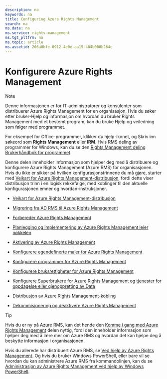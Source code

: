 ```yaml
---
description: na
keywords: na
title: Configuring Azure Rights Management
search: na
ms.date: na
ms.service: rights-management
ms.tgt_pltfrm: na
ms.topic: article
ms.assetid: 206a0bfe-0912-4e0e-aa15-484b000b264c
---
```

# Konfigurere Azure Rights Management
> [!NOTE]
> Denne informasjonen er for IT-administratorer og konsulenter som distribuerer Azure Rights Management for en organisasjon. Hvis du søker etter bruker-Hjelp og informasjon om hvordan du bruker Rights Management med et bestemt program, kan du bruke Hjelp og veiledning som følger med programmet.
> 
> For eksempel for Office-programmer, klikker du hjelp-ikonet, og Skriv inn søkeord som **Rights Management** eller **IRM**. Hvis RMS deling av programmer for Windows, kan du se den [Rights Management deling Brukerhåndbok for programmet](http://technet.microsoft.com/library/dn339006.aspx).

Denne delen inneholder informasjon som hjelper deg med å distribuere og konfigurere Azure Rights Management (Azure RMS) for organisasjonen. Hvis du ikke er sikker på hvilken konfigurasjonstrinnene du må gjøre, starter med [Veikart for Azure Rights Management-distribusjon](../Topic/Azure_Rights_Management_Deployment_Roadmap.md), fordi dette viser distribusjon trinn i en logisk rekkefølge, med koblinger til den aktuelle konfigurasjonen emner og hvordan-instruksjoner.

-   [Veikart for Azure Rights Management-distribusjon](../Topic/Azure_Rights_Management_Deployment_Roadmap.md)

-   [Migrering fra AD RMS til Azure Rights Management](../Topic/Migrating_from_AD_RMS_to_Azure_Rights_Management.md)

-   [Forbereder Azure Rights Management](../Topic/Preparing_for_Azure_Rights_Management.md)

-   [Planlegging og implementering av Azure Rights Management leier nøkkelen](../Topic/Planning_and_Implementing_Your_Azure_Rights_Management_Tenant_Key.md)

-   [Aktivering av Azure Rights Management](../Topic/Activating_Azure_Rights_Management.md)

-   [Konfigurere egendefinerte maler for Azure Rights Management](../Topic/Configuring_Custom_Templates_for_Azure_Rights_Management.md)

-   [Konfigurere programmer for Azure Rights Management](../Topic/Configuring_Applications_for_Azure_Rights_Management.md)

-   [Konfigurere bruksrettigheter for Azure Rights Management](../Topic/Configuring_Usage_Rights_for_Azure_Rights_Management.md)

-   [Konfigurere Superbrukere for Azure Rights Management og tjenester for oppdagelse eller gjenoppretting av Data](../Topic/Configuring_Super_Users_for_Azure_Rights_Management_and_Discovery_Services_or_Data_Recovery.md)

-   [Distribusjon av Azure Rights Management-kobling](../Topic/Deploying_the_Azure_Rights_Management_Connector.md)

-   [Dekommisjonering og deaktivere Azure Rights Management](../Topic/Decommissioning_and_Deactivating_Azure_Rights_Management.md)

> [!TIP]
> Hvis du er ny på Azure RMS, kan det hende den [Komme i gang med Azure Rights Management](../Topic/Getting_Started_with_Azure_Rights_Management.md) delen nyttig, fordi den inneholder informasjon som hjelper deg med å lære mer om Azure RMS og hvordan det kan hjelpe deg å beskytte informasjon i organisasjonen.
> 
> Hvis du allerede har distribuert Azure RMS, se [Ved hjelp av Azure Rights Management](../Topic/Using_Azure_Rights_Management.md). Og hvis du bruker Windows PowerShell, eller bare vil se hvordan du kan administrere Azure RMS fra kommandolinjen, kan du se [Administrasjon av Azure Rights Management ved hjelp av Windows PowerShell](../Topic/Administering_Azure_Rights_Management_by_Using_Windows_PowerShell.md).


